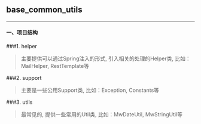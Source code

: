 ## base_common_utils
---

#### 一、项目结构

###1. helper 
> 主要提供可以通过Spring注入的形式, 引入相关的处理的Helper类, 比如：MailHelper, RestTemplate等
 
###2. support
> 主要是一些公用Support类, 比如：Exception, Constants等

###3. utils

> 最常见的, 提供一些常用的Util类, 比如：MwDateUtil, MwStringUtil等